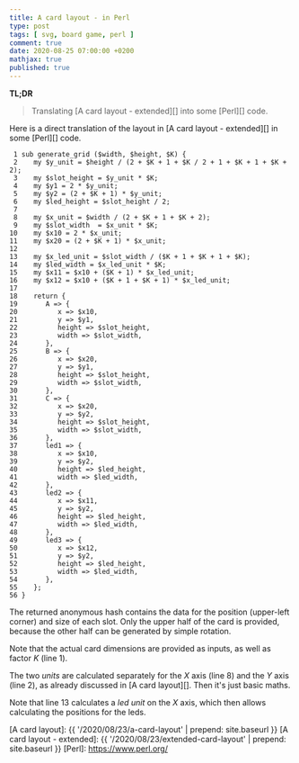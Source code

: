 ```yaml
---
title: A card layout - in Perl
type: post
tags: [ svg, board game, perl ]
comment: true
date: 2020-08-25 07:00:00 +0200
mathjax: true
published: true
---
```


**TL;DR**

> Translating [A card layout - extended][] into some [Perl][] code.

Here is a direct translation of the layout in [A card layout -
extended][] in some [Perl][] code.

```text
 1 sub generate_grid ($width, $height, $K) {
 2    my $y_unit = $height / (2 + $K + 1 + $K / 2 + 1 + $K + 1 + $K + 2);
 3    my $slot_height = $y_unit * $K;
 4    my $y1 = 2 * $y_unit;
 5    my $y2 = (2 + $K + 1) * $y_unit;
 6    my $led_height = $slot_height / 2;
 7 
 8    my $x_unit = $width / (2 + $K + 1 + $K + 2);
 9    my $slot_width  = $x_unit * $K;
10    my $x10 = 2 * $x_unit;
11    my $x20 = (2 + $K + 1) * $x_unit;
12 
13    my $x_led_unit = $slot_width / ($K + 1 + $K + 1 + $K);
14    my $led_width = $x_led_unit * $K;
15    my $x11 = $x10 + ($K + 1) * $x_led_unit;
16    my $x12 = $x10 + ($K + 1 + $K + 1) * $x_led_unit;
17 
18    return {
19       A => {
20          x => $x10,
21          y => $y1,
22          height => $slot_height,
23          width => $slot_width,
24       },
25       B => {
26          x => $x20,
27          y => $y1,
28          height => $slot_height,
29          width => $slot_width,
30       },
31       C => {
32          x => $x20,
33          y => $y2,
34          height => $slot_height,
35          width => $slot_width,
36       },
37       led1 => {
38          x => $x10,
39          y => $y2,
40          height => $led_height,
41          width => $led_width,
42       },
43       led2 => {
44          x => $x11,
45          y => $y2,
46          height => $led_height,
47          width => $led_width,
48       },
49       led3 => {
50          x => $x12,
51          y => $y2,
52          height => $led_height,
53          width => $led_width,
54       },
55    };
56 }
```

The returned anonymous hash contains the data for the position
(upper-left corner) and size of each slot. Only the upper half of the
card is provided, because the other half can be generated by simple
rotation.

Note that the actual card dimensions are provided as inputs, as well as
factor $K$ (line 1).

The two *units* are calculated separately for the $X$ axis (line 8) and
the $Y$ axis (line 2), as already discussed in [A card layout][]. Then
it's just basic maths.

Note that line 13 calculates a *led unit* on the $X$ axis, which then
allows calculating the positions for the leds.


[A card layout]: {{ '/2020/08/23/a-card-layout' | prepend: site.baseurl }}
[A card layout - extended]: {{ '/2020/08/23/extended-card-layout' | prepend: site.baseurl }}
[Perl]: https://www.perl.org/
